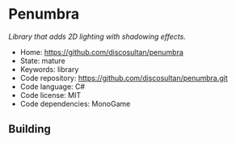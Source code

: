 # Penumbra

_Library that adds 2D lighting with shadowing effects._

- Home: https://github.com/discosultan/penumbra
- State: mature
- Keywords: library
- Code repository: https://github.com/discosultan/penumbra.git
- Code language: C#
- Code license: MIT
- Code dependencies: MonoGame

## Building

